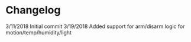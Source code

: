 # Changelog

3/11/2018 Initial commit
3/19/2018 Added support for arm/disarm logic for motion/temp/humidity/light